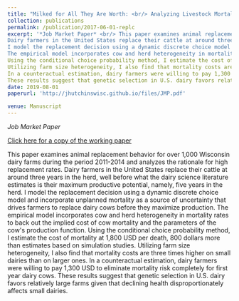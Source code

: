 ```yaml
---
title: "Milked for All They Are Worth: <br/> Analyzing Livestock Mortality Costs in a Dynamic Discrete Choice Model"
collection: publications
permalink: /publication/2017-06-01-replc
excerpt: '*Job Market Paper* <br/> This paper examines animal replacement behavior for over 1,000 Wisconsin dairy farms during the period 2011-2014 and analyzes the rationale for high replacement rates.
Dairy farmers in the United States replace their cattle at around three years in the herd, well before what the dairy science literature estimates is their maximum productive potential, namely, five years in the herd.
I model the replacement decision using a dynamic discrete choice model and incorporate unplanned mortality as a source of uncertainty that drives farmers to replace dairy cows before they maximize production. 
The empirical model incorporates cow and herd heterogeneity in mortality rates to back out the implied cost of cow mortality and the parameters of the cow's production function. 
Using the conditional choice probability method, I estimate the cost of mortality at 1,800 USD per death, 800 dollars more than estimates based on simulation studies.
Utilizing farm size heterogeneity, I also find that mortality costs are three times higher on small dairies than on larger ones.
In a counteractual estimation, dairy farmers were willing to pay 1,300 USD to eliminate mortality risk completely for first year dairy cows. 
These results suggest that genetic selection in U.S. dairy favors relatively large farms given that declining health disproportionately affects small dairies.'
date: 2019-08-01
paperurl: 'http://jhutchinswisc.github.io/files/JMP.pdf'

venue: Manuscript
---
```


*Job Market Paper*

[Click here for a copy of the working paper](http://jhutchinswisc.github.io/files/JMP.pdf)

This paper examines animal replacement behavior for over 1,000 Wisconsin dairy farms during the period 2011-2014 and analyzes the rationale for high replacement rates.
Dairy farmers in the United States replace their cattle at around three years in the herd, well before what the dairy science literature estimates is their maximum productive potential, namely, five years in the herd.
I model the replacement decision using a dynamic discrete choice model and incorporate unplanned mortality as a source of uncertainty that drives farmers to replace dairy cows before they maximize production. 
The empirical model incorporates cow and herd heterogeneity in mortality rates to back out the implied cost of cow mortality and the parameters of the cow's production function. 
Using the conditional choice probability method, I estimate the cost of mortality at 1,800 USD per death, 800 dollars more than estimates based on simulation studies.
Utilizing farm size heterogeneity, I also find that mortality costs are three times higher on small dairies than on larger ones.
In a counteractual estimation, dairy farmers were willing to pay 1,300 USD to eliminate mortality risk completely for first year dairy cows. 
These results suggest that genetic selection in U.S. dairy favors relatively large farms given that declining health disproportionately affects small dairies.